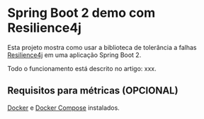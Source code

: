 # Spring Boot 2 demo com Resilience4j

Esta projeto mostra como usar a biblioteca de tolerância a falhas [Resilience4j](https://github.com/resilience4j/resilience4j) em uma aplicação Spring Boot 2.

Todo o funcionamento está descrito no artigo: xxx.

## Requisitos para métricas (OPCIONAL)
[Docker](https://docs.docker.com/install/) e [Docker Compose](https://docs.docker.com/compose/install/) instalados.



